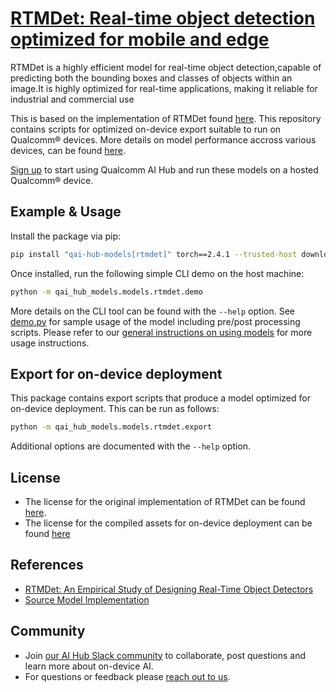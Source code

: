 # [RTMDet: Real-time object detection optimized for mobile and edge](https://aihub.qualcomm.com/models/rtmdet)

RTMDet is a highly efficient model for real-time object detection,capable of predicting both the bounding boxes and classes of objects within an image.It is highly optimized for real-time applications, making it reliable for industrial and commercial use

This is based on the implementation of RTMDet found [here](https://github.com/open-mmlab/mmdetection/tree/3.x/configs/rtmdet). This repository contains scripts for optimized on-device
export suitable to run on Qualcomm® devices. More details on model performance
accross various devices, can be found [here](https://aihub.qualcomm.com/models/rtmdet).

[Sign up](https://myaccount.qualcomm.com/signup) to start using Qualcomm AI Hub and run these models on a hosted Qualcomm® device.




## Example & Usage

Install the package via pip:
```bash
pip install "qai-hub-models[rtmdet]" torch==2.4.1 --trusted-host download.openmmlab.com -f https://download.openmmlab.com/mmcv/dist/cpu/torch2.4/index.html -f https://qaihub-public-python-wheels.s3.us-west-2.amazonaws.com/index.html
```


Once installed, run the following simple CLI demo on the host machine:

```bash
python -m qai_hub_models.models.rtmdet.demo
```
More details on the CLI tool can be found with the `--help` option. See
[demo.py](demo.py) for sample usage of the model including pre/post processing
scripts. Please refer to our [general instructions on using
models](../../../#getting-started) for more usage instructions.

## Export for on-device deployment

This package contains export scripts that produce a model optimized for
on-device deployment. This can be run as follows:

```bash
python -m qai_hub_models.models.rtmdet.export
```
Additional options are documented with the `--help` option.


## License
* The license for the original implementation of RTMDet can be found
  [here](https://github.com/open-mmlab/mmdetection/blob/3.x/LICENSE).
* The license for the compiled assets for on-device deployment can be found [here](https://qaihub-public-assets.s3.us-west-2.amazonaws.com/qai-hub-models/Qualcomm+AI+Hub+Proprietary+License.pdf)


## References
* [RTMDet: An Empirical Study of Designing Real-Time Object Detectors](https://github.com/open-mmlab/mmdetection/blob/3.x/README.md)
* [Source Model Implementation](https://github.com/open-mmlab/mmdetection/tree/3.x/configs/rtmdet)



## Community
* Join [our AI Hub Slack community](https://aihub.qualcomm.com/community/slack) to collaborate, post questions and learn more about on-device AI.
* For questions or feedback please [reach out to us](mailto:ai-hub-support@qti.qualcomm.com).
